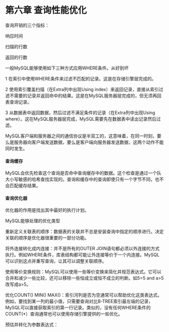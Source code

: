 # 第六章 查询性能优化

查询开销的三个指标：

响应时间

扫描的行数

返回的行数





一般MySQL能够使用如下三种方式应用WHERE条件。从好到坏

1 在索引中使用WHERE条件来过滤不匹配的记录。这是在存储引擎层完成的。

2 使用索引覆盖扫描（在Extra列中出现Using index）来返回记录，直接从索引过滤不需要的记录并返回命中的结果。这是在MySQL服务器层完成的，但无须再回表查询记录。

3 从数据表中返回数据，然后过滤不满足条件的记录（在Extra列中出现Using where）。这在MySQL服务器层完成，MySQL需要先在数据表中读出记录然后过滤。



MySQL客户端和服务器之间的通信协议是半双工的，这意味着，在同一时刻，要么是服务器向客户端发送数据，要么是客户端向服务器发送数据，这两个动作不能同时发生。



#### **查询缓存**

MySQL会优先检查这个查询是否命中查询缓存中的数据。这个检查是通过一个队大小写敏感的哈希查找实现的。查询和缓存中的查询即使只有一个字节不同，也不会匹配缓存结果。



#### 查询优化器

优化器的作用是找出其中最好的执行计划。

MySQL能够处理的优化类型

重新定义关联表的顺序：数据表的关联并不总是安装查询中指定的顺序进行。决定关联的顺序是优化器很重要的一部分功能。

将外连接转化成内连接：并不是所有的OUTER JOIN语句都必须以外连接的方式执行。例如WHERE条件，库表结构都可能让外连接等价于一个内连接。MySQL可以识别这点并重写查询，让其可以调整关联顺序。

使用等价变换规则：MySQL可以使用一些等价变换来简化并规范表达式。它可以合并和减少一些比较，还可以移除一些恒成立或恒不成立的判断。如5=5 and a&gt;5改写成a&gt;5。

优化COUNT\(\) MIN\(\) MAX\(\)：索引河列是否为空通常可以帮助优化这类表达式。例如，要找到某一列的最小值，只需要查询对比B-TREE索引最左端的记录，MySQL可以直接获取索引的第一行记录。类似的，没有任何WHERE条件的COUNT\(\*）查询通常也可以使用存储引擎提供的一些优化。

预估并转化为参数表达式：



